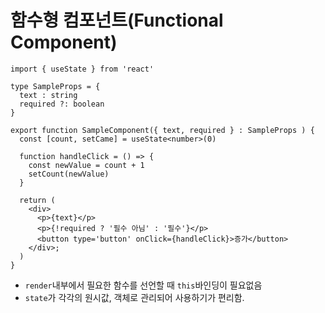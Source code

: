 # 함수형 컴포넌트(Functional Component)

```tsx
import { useState } from 'react'

type SampleProps = {
  text : string
  required ?: boolean
}

export function SampleComponent({ text, required } : SampleProps ) {
  const [count, setCame] = useState<number>(0)

  function handleClick = () => {
    const newValue = count + 1
    setCount(newValue)
  }

  return (
    <div>
      <p>{text}</p>
      <p>{!required ? '필수 아님' : '필수'}</p>
      <button type='button' onClick={handleClick}>증가</button>
    </div>;
  )
}
```

- `render`내부에서 필요한 함수를 선언할 때 `this`바인딩이 필요없음
- `state`가 각각의 원시값, 객체로 관리되어 사용하기가 편리함.
